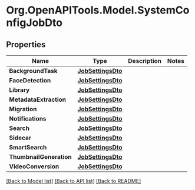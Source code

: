 # Org.OpenAPITools.Model.SystemConfigJobDto

## Properties

Name | Type | Description | Notes
------------ | ------------- | ------------- | -------------
**BackgroundTask** | [**JobSettingsDto**](JobSettingsDto.md) |  | 
**FaceDetection** | [**JobSettingsDto**](JobSettingsDto.md) |  | 
**Library** | [**JobSettingsDto**](JobSettingsDto.md) |  | 
**MetadataExtraction** | [**JobSettingsDto**](JobSettingsDto.md) |  | 
**Migration** | [**JobSettingsDto**](JobSettingsDto.md) |  | 
**Notifications** | [**JobSettingsDto**](JobSettingsDto.md) |  | 
**Search** | [**JobSettingsDto**](JobSettingsDto.md) |  | 
**Sidecar** | [**JobSettingsDto**](JobSettingsDto.md) |  | 
**SmartSearch** | [**JobSettingsDto**](JobSettingsDto.md) |  | 
**ThumbnailGeneration** | [**JobSettingsDto**](JobSettingsDto.md) |  | 
**VideoConversion** | [**JobSettingsDto**](JobSettingsDto.md) |  | 

[[Back to Model list]](../../README.md#documentation-for-models) [[Back to API list]](../../README.md#documentation-for-api-endpoints) [[Back to README]](../../README.md)

